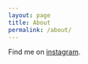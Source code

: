 ```yaml
---
layout: page
title: About
permalink: /about/
---
```


Find me on [instagram][instagram].

[instagram]: https://www.instagram.com/circle.circuits/
